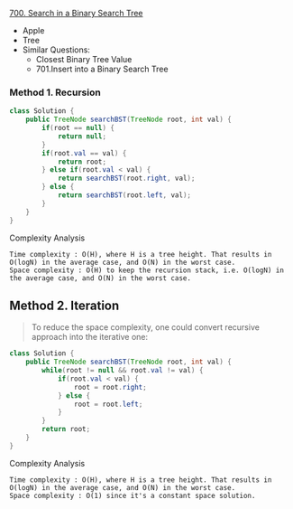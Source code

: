 [700. Search in a Binary Search Tree](https://leetcode.com/problems/search-in-a-binary-search-tree/)

* Apple
* Tree
* Similar Questions:
    * Closest Binary Tree Value
    * 701.Insert into a Binary Search Tree
    
    
### Method 1. Recursion
```java 
class Solution {
    public TreeNode searchBST(TreeNode root, int val) {
        if(root == null) {
            return null;
        }
        if(root.val == val) {
            return root;
        } else if(root.val < val) {
            return searchBST(root.right, val);
        } else {
            return searchBST(root.left, val);
        }
    }
}
```
Complexity Analysis

    Time complexity : O(H), where H is a tree height. That results in O(log⁡N) in the average case, and O(N) in the worst case.
    Space complexity : O(H) to keep the recursion stack, i.e. O(log⁡N) in the average case, and O(N) in the worst case.



## Method 2. Iteration
> To reduce the space complexity, one could convert recursive approach into the iterative one:
```java 
class Solution {
    public TreeNode searchBST(TreeNode root, int val) {
        while(root != null && root.val != val) {
            if(root.val < val) {
                root = root.right;
            } else {
                root = root.left;
            }
        }
        return root;
    }
}
```

Complexity Analysis

    Time complexity : O(H), where H is a tree height. That results in O(log⁡N) in the average case, and O(N) in the worst case.
    Space complexity : O(1) since it's a constant space solution.